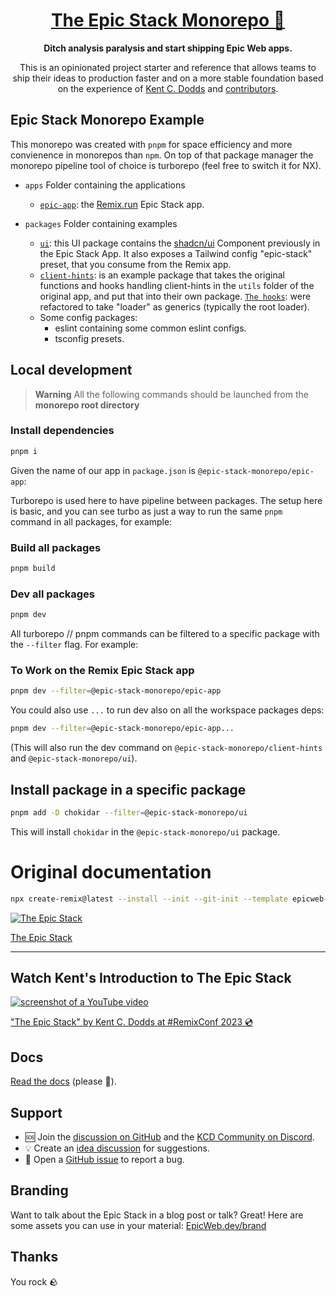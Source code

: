 <div align="center">
  <h1 align="center"><a href="https://www.epicweb.dev/epic-stack">The Epic Stack Monorepo 🚀</a></h1>
  <strong align="center">
    Ditch analysis paralysis and start shipping Epic Web apps.
  </strong>
  <p>
    This is an opinionated project starter and reference that allows teams to
    ship their ideas to production faster and on a more stable foundation based
    on the experience of <a href="https://kentcdodds.com">Kent C. Dodds</a> and
    <a href="https://github.com/epicweb-dev/epic-stack/graphs/contributors">contributors</a>.
  </p>
</div>

## Epic Stack Monorepo Example

This monorepo was created with `pnpm` for space efficiency and more convienence
in monorepos than `npm`. On top of that package manager the monorepo pipeline
tool of choice is turborepo (feel free to switch it for NX).

- `apps` Folder containing the applications
  - [`epic-app`](https://github.com/PhilDL/epic-stack-monorepo/tree/main/apps/epic-app):
    the [Remix.run](https://remix.run) Epic Stack app.
- `packages` Folder containing examples

  - [`ui`](https://github.com/PhilDL/epic-stack-monorepo/tree/main/packages/ui):
    this UI package contains the [shadcn/ui](https://ui.shadcn.com/) Component
    previously in the Epic Stack App. It also exposes a Tailwind config
    "epic-stack" preset, that you consume from the Remix app.
  - [`client-hints`](https://github.com/PhilDL/epic-stack-monorepo/tree/main/packages/client-hints):
    is an example package that takes the original functions and hooks handling
    client-hints in the `utils` folder of the original app, and put that into
    their own package.
    [`The hooks`](https://github.com/PhilDL/epic-stack-monorepo/tree/main/packages/client-hints/src/client-hints.tsx):
    were refactored to take "loader" as generics (typically the root loader).
  - Some config packages:
    - eslint containing some common eslint configs.
    - tsconfig presets.

## Local development

> **Warning** All the following commands should be launched from the **monorepo
> root directory**

### Install dependencies

```bash
pnpm i
```

Given the name of our app in `package.json` is `@epic-stack-monorepo/epic-app`:

Turborepo is used here to have pipeline between packages. The setup here is
basic, and you can see turbo as just a way to run the same `pnpm` command in all
packages, for example:

### Build all packages

```bash
pnpm build
```

### Dev all packages

```bash
pnpm dev
```

All turborepo // pnpm commands can be filtered to a specific package with the
`--filter` flag. For example:

### To Work on the Remix Epic Stack app

```bash
pnpm dev --filter=@epic-stack-monorepo/epic-app
```

You could also use `...` to run dev also on all the workspace packages deps:

```bash
pnpm dev --filter=@epic-stack-monorepo/epic-app...
```

(This will also run the dev command on `@epic-stack-monorepo/client-hints` and
`@epic-stack-monorepo/ui`).

## Install package in a specific package

```bash
pnpm add -D chokidar --filter=@epic-stack-monorepo/ui
```

This will install `chokidar` in the `@epic-stack-monorepo/ui` package.

# Original documentation

```sh
npx create-remix@latest --install --init --git-init --template epicweb-dev/epic-stack
```

[![The Epic Stack](https://github-production-user-asset-6210df.s3.amazonaws.com/1500684/246885449-1b00286c-aa3d-44b2-9ef2-04f694eb3592.png)](https://www.epicweb.dev/epic-stack)

[The Epic Stack](https://www.epicweb.dev/epic-stack)

<hr />

## Watch Kent's Introduction to The Epic Stack

[![screenshot of a YouTube video](https://github-production-user-asset-6210df.s3.amazonaws.com/1500684/242088051-6beafa78-41c6-47e1-b999-08d3d3e5cb57.png)](https://www.youtube.com/watch?v=yMK5SVRASxM)

["The Epic Stack" by Kent C. Dodds at #RemixConf 2023 💿](https://www.youtube.com/watch?v=yMK5SVRASxM)

## Docs

[Read the docs](https://github.com/epicweb-dev/epic-stack/blob/main/docs)
(please 🙏).

## Support

- 🆘 Join the
  [discussion on GitHub](https://github.com/epicweb-dev/epic-stack/discussions)
  and the [KCD Community on Discord](https://kcd.im/discord).
- 💡 Create an
  [idea discussion](https://github.com/epicweb-dev/epic-stack/discussions/new?category=ideas)
  for suggestions.
- 🐛 Open a [GitHub issue](https://github.com/epicweb-dev/epic-stack/issues) to
  report a bug.

## Branding

Want to talk about the Epic Stack in a blog post or talk? Great! Here are some
assets you can use in your material:
[EpicWeb.dev/brand](https://epicweb.dev/brand)

## Thanks

You rock 🪨
